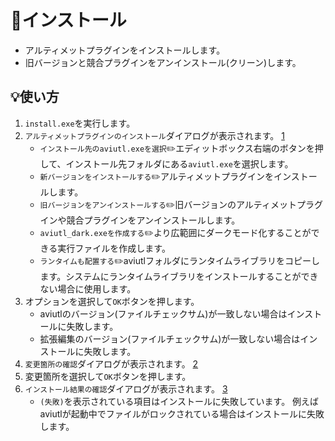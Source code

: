 ﻿# 🎉インストール

* アルティメットプラグインをインストールします。
* 旧バージョンと競合プラグインをアンインストール(クリーン)します。

## 💡使い方

1. `install.exe`を実行します。
1. `アルティメットプラグインのインストール`ダイアログが表示されます。
	[1](./install/1.png)
	* `インストール先のaviutl.exeを選択`✏️エディットボックス右端のボタンを押して、インストール先フォルダにある`aviutl.exe`を選択します。
	* `新バージョンをインストールする`✏️アルティメットプラグインをインストールします。
	* `旧バージョンをアンインストールする`✏️旧バージョンのアルティメットプラグインや競合プラグインをアンインストールします。
	* `aviutl_dark.exeを作成する`✏️より広範囲にダークモード化することができる実行ファイルを作成します。
	* `ランタイムも配置する`✏️aviutlフォルダにランタイムライブラリをコピーします。システムにランタイムライブラリをインストールすることができない場合に使用します。
1. オプションを選択して`OK`ボタンを押します。
	* aviutlのバージョン(ファイルチェックサム)が一致しない場合はインストールに失敗します。
	* 拡張編集のバージョン(ファイルチェックサム)が一致しない場合はインストールに失敗します。
1. `変更箇所の確認`ダイアログが表示されます。
	[2](./install/2.png)
1. 変更箇所を選択して`OK`ボタンを押します。
1. `インストール結果の確認`ダイアログが表示されます。
	[3](./install/3.png)
	* `(失敗)`を表示されている項目はインストールに失敗しています。
	例えばaviutlが起動中でファイルがロックされている場合はインストールに失敗します。
